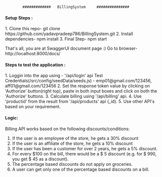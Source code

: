             #############   BillingSystem     ###############

<h4><b>Setup Steps :</b></h4>
1. Clone this repo-     git clone https://github.com/yadavpradeep786/BillingSystem.git
2. Install dependencies-    npm install
3. Final Step-    npm start

That's all, you are at SwaggerUI document page :)
Go to browser-  http://localhost:8000/docs/


<h4><b>Steps to test the application :</b></h4>
1. Loggin into the app using - '/api/login' api
    Test Credentials(/src/config/seedData/seeds.js) - emp01@gmail.com/123456, aff01@gmail.com/123456
2. Set the response token value by clicking on 'Authorize' button(right top),
   paste in both input boxes and click on both the 'Authorize' buttons.
3. Calculate billing using '/api/billing' api.
4. Use 'productid' from the result from '/api/products' api (_id).
5. Use other API's based on your requirement.


<h4><b>Logic:</b></h4>

Billing API works based on the following discounts/conditions:
1. If the user is an employee of the store, he gets a 30% discount
2. If the user is an affiliate of the store, he gets a 10% discount
3. If the user has been a customer for over 2 years, he gets a 5% discount.
4. For every $100 on the bill, there would be a $ 5 discount (e.g. for $ 990, you get $ 45
as a discount).
5. The percentage based discounts do not apply on groceries.
6. A user can get only one of the percentage based discounts on a bill.
